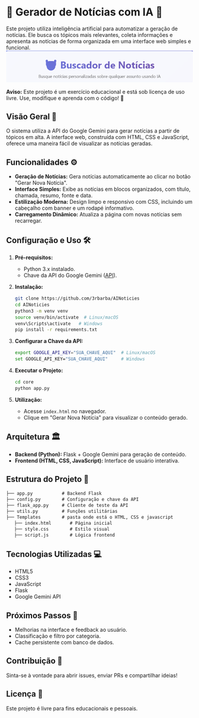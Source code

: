
# 📰 Gerador de Notícias com IA 🤖

Este projeto utiliza inteligência artificial para automatizar a geração de notícias. Ele busca os tópicos mais relevantes, coleta informações e apresenta as notícias de forma organizada em uma interface web simples e funcional.
[![Watch the video](https://github.com/3rbarba/AINoticies/blob/main/image.png)](https://youtu.be/Y4y_oUvBDeQ)

**Aviso:** Este projeto é um exercício educacional e está sob licença de uso livre. Use, modifique e aprenda com o código! 🎉

## Visão Geral 🧐

O sistema utiliza a API do Google Gemini para gerar notícias a partir de tópicos em alta. A interface web, construída com HTML, CSS e JavaScript, oferece uma maneira fácil de visualizar as notícias geradas.

## Funcionalidades ⚙️

* **Geração de Notícias:** Gera notícias automaticamente ao clicar no botão "Gerar Nova Notícia".
* **Interface Simples:** Exibe as notícias em blocos organizados, com título, chamada, resumo, fonte e data.
* **Estilização Moderna:** Design limpo e responsivo com CSS, incluindo um cabeçalho com banner e um rodapé informativo.
* **Carregamento Dinâmico:** Atualiza a página com novas notícias sem recarregar.

## Configuração e Uso 🛠️

1. **Pré-requisitos:**
   * Python 3.x instalado.
   * Chave da API do Google Gemini ([API](https://makersuite.google.com/)).

2. **Instalação:**
   ```bash
   git clone https://github.com/3rbarba/AINoticies
   cd AINoticies
   python3 -m venv venv
   source venv/bin/activate  # Linux/macOS
   venv\Scripts\activate   # Windows
   pip install -r requirements.txt
   ```

3. **Configurar a Chave da API:**
   ```bash
   export GOOGLE_API_KEY="SUA_CHAVE_AQUI"  # Linux/macOS
   set GOOGLE_API_KEY="SUA_CHAVE_AQUI"     # Windows
   ```

4. **Executar o Projeto:**
   ```bash
   cd core
   python app.py
   ```

5. **Utilização:**
   * Acesse `index.html` no navegador.
   * Clique em "Gerar Nova Notícia" para visualizar o conteúdo gerado.

## Arquitetura 🏛️

* **Backend (Python):** Flask + Google Gemini para geração de conteúdo.
* **Frontend (HTML, CSS, JavaScript):** Interface de usuário interativa.

## Estrutura do Projeto 📂

```
├── app.py           # Backend Flask
├── config.py        # Configuração e chave da API
├── flask_app.py     # Cliente de teste da API
├── utils.py         # Funções utilitárias
├── Templates        # pasta onde está o HTML, CSS e javascript
   ├── index.html       # Página inicial
   ├── style.css        # Estilo visual
   ├── script.js        # Lógica frontend
```

## Tecnologias Utilizadas 💻

* HTML5
* CSS3
* JavaScript
* Flask
* Google Gemini API

## Próximos Passos 🚀

* Melhorias na interface e feedback ao usuário.
* Classificação e filtro por categoria.
* Cache persistente com banco de dados.

## Contribuição 🙏

Sinta-se à vontade para abrir issues, enviar PRs e compartilhar ideias!

## Licença 📜

Este projeto é livre para fins educacionais e pessoais.

